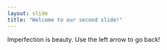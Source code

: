 ```yaml
---
layout: slide
title: "Welcome to our second slide!"
---
```

Imperfection is beauty.
Use the left arrow to go back!

